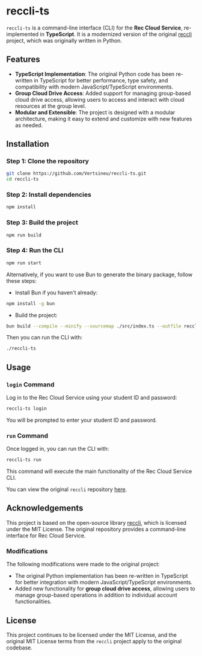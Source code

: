 # reccli-ts

`reccli-ts` is a command-line interface (CLI) for the **Rec Cloud Service**, re-implemented in **TypeScript**. It is a modernized version of the original [reccli](https://github.com/taoky/reccli) project, which was originally written in Python.

## Features

- **TypeScript Implementation**: The original Python code has been re-written in TypeScript for better performance, type safety, and compatibility with modern JavaScript/TypeScript environments.
- **Group Cloud Drive Access**: Added support for managing group-based cloud drive access, allowing users to access and interact with cloud resources at the group level.
- **Modular and Extensible**: The project is designed with a modular architecture, making it easy to extend and customize with new features as needed.

## Installation

### Step 1: Clone the repository

```bash
git clone https://github.com/Vertsineu/reccli-ts.git
cd reccli-ts
```

### Step 2: Install dependencies

```bash
npm install
```

### Step 3: Build the project

```bash
npm run build
```

### Step 4: Run the CLI

```bash
npm run start
```

Alternatively, if you want to use Bun to generate the binary package, follow these steps:

+ Install Bun if you haven't already:

```bash
npm install -g bun
```

+ Build the project:

```bash
bun build --compile --minify --sourcemap ./src/index.ts --outfile reccli-ts
```

Then you can run the CLI with:

```bash
./reccli-ts
```

## Usage

### `login` Command

Log in to the Rec Cloud Service using your student ID and password:

```bash
reccli-ts login
```

You will be prompted to enter your student ID and password.

### `run` Command

Once logged in, you can run the CLI with:

```bash
reccli-ts run
```

This command will execute the main functionality of the Rec Cloud Service CLI.

You can view the original `reccli` repository [here](https://github.com/taoky/reccli).

## Acknowledgements

This project is based on the open-source library [reccli](https://github.com/taoky/reccli), which is licensed under the MIT License. The original repository provides a command-line interface for Rec Cloud Service.

### Modifications

The following modifications were made to the original project:

- The original Python implementation has been re-written in TypeScript for better integration with modern JavaScript/TypeScript environments.
- Added new functionality for **group cloud drive access**, allowing users to manage group-based operations in addition to individual account functionalities.

## License

This project continues to be licensed under the MIT License, and the original MIT License terms from the `reccli` project apply to the original codebase.
